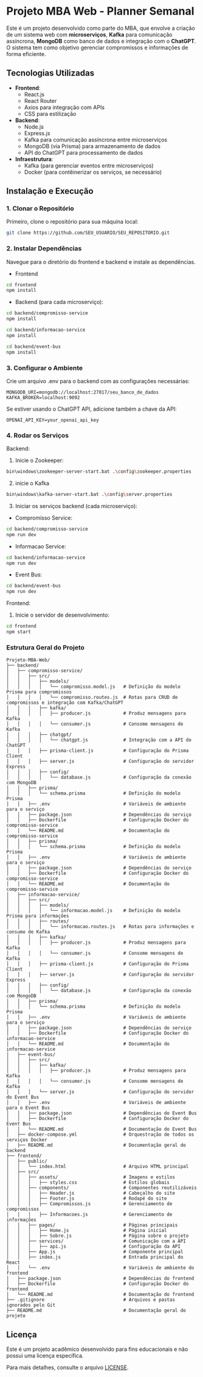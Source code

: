 # Projeto MBA Web - Planner Semanal

Este é um projeto desenvolvido como parte do MBA, que envolve a criação de um sistema web com **microserviços**, **Kafka** para comunicação assíncrona, **MongoDB** como banco de dados e integração com o **ChatGPT**. O sistema tem como objetivo gerenciar compromissos e informações de forma eficiente.

## **Tecnologias Utilizadas**

- **Frontend**:
  - React.js
  - React Router
  - Axios para integração com APIs
  - CSS para estilização
- **Backend**:
  - Node.js
  - Express.js
  - Kafka para comunicação assíncrona entre microserviços
  - MongoDB (via Prisma) para armazenamento de dados
  - API do ChatGPT para processamento de dados
- **Infraestrutura**:
  - Kafka (para gerenciar eventos entre microserviços)
  - Docker (para contêinerizar os serviços, se necessário)

## **Instalação e Execução**

### 1. **Clonar o Repositório**

Primeiro, clone o repositório para sua máquina local:

```bash
git clone https://github.com/SEU_USUARIO/SEU_REPOSITORIO.git
```
### 2. **Instalar Dependências**
Navegue para o diretório do frontend e backend e instale as dependências.

- Frontend
``` bash
cd frontend
npm install

```
- Backend (para cada microserviço):
``` bash
cd backend/compromisso-service
npm install

cd backend/informacao-service
npm install

cd backend/event-bus
npm install

```
### 3. **Configurar o Ambiente**
Crie um arquivo .env para o backend com as configurações necessárias:

``` env
MONGODB_URI=mongodb://localhost:27017/seu_banco_de_dados
KAFKA_BROKER=localhost:9092
```
Se estiver usando o ChatGPT API, adicione também a chave da API:

``` env
OPENAI_API_KEY=your_openai_api_key
```
### 4. **Rodar os Serviços**

Backend:
1. Inicie o Zookeeper:
``` bash
bin\windows\zookeeper-server-start.bat .\config\zookeeper.properties
```
2. inicie o Kafka
``` bash
bin\windows\kafka-server-start.bat .\config\server.properties
```
3. Iniciar os serviços backend (cada microserviço):
- Compromisso Service:
 ``` bash
 cd backend/compromisso-service
 npm run dev
 ```
- Informacao Service:
``` bash
cd backend/informacao-service
npm run dev
```
- Event Bus:
``` bash
cd backend/event-bus
npm run dev
```
Frontend:
1. Inicie o servidor de desenvolvimento:
``` bash
cd frontend
npm start
```
### Estrutura Geral do Projeto
``` Plaintext
Projeto-MBA-Web/
├── backend/
│   ├── compromisso-service/
│   │   ├── src/
│   │   │   ├── models/
│   │   │   │   └── compromisso.model.js   # Definição do modelo Prisma para compromissos
│   │   │   │   └── compromisso.routes.js  # Rotas para CRUD de compromissos e integração com Kafka/ChatGPT
│   │   │   ├── kafka/
│   │   │   │   ├── producer.js            # Produz mensagens para Kafka
│   │   │   │   └── consumer.js            # Consome mensagens de Kafka
│   │   │   ├── chatgpt/
│   │   │   │   └── chatgpt.js             # Integração com a API do ChatGPT
│   │   │   ├── prisma-client.js           # Configuração do Prisma Client
│   │   │   ├── server.js                  # Configuração do servidor Express
│   │   │   ├── config/
│   │   │   │   └── database.js            # Configuração da conexão com MongoDB
│   │   ├── prisma/
│   │   │   └── schema.prisma              # Definição do modelo Prisma
│   │   ├── .env                           # Variáveis de ambiente para o serviço
│   │   ├── package.json                   # Dependências do serviço
│   │   ├── Dockerfile                     # Configuração Docker do compromisso-service
│   │   └── README.md                      # Documentação do compromisso-service
│   │   ├── prisma/
│   │   │   └── schema.prisma              # Definição do modelo Prisma
│   │   ├── .env                           # Variáveis de ambiente para o serviço
│   │   ├── package.json                   # Dependências do serviço
│   │   ├── Dockerfile                     # Configuração Docker do compromisso-service
│   │   └── README.md                      # Documentação do compromisso-service
│   ├── informacao-service/
│   │   ├── src/
│   │   │   ├── models/
│   │   │   │   └── informacao.model.js    # Definição do modelo Prisma para informações
│   │   │   ├── routes/
│   │   │   │   └── informacao.routes.js   # Rotas para informações e consumo de Kafka
│   │   │   ├── kafka/
│   │   │   │   ├── producer.js            # Produz mensagens para Kafka
│   │   │   │   └── consumer.js            # Consome mensagens de Kafka
│   │   │   ├── prisma-client.js           # Configuração do Prisma Client
│   │   │   ├── server.js                  # Configuração do servidor Express
│   │   │   ├── config/
│   │   │   │   └── database.js            # Configuração da conexão com MongoDB
│   │   ├── prisma/
│   │   │   └── schema.prisma              # Definição do modelo Prisma
│   │   ├── .env                           # Variáveis de ambiente para o serviço
│   │   ├── package.json                   # Dependências do serviço
│   │   ├── Dockerfile                     # Configuração Docker do informacao-service
│   │   └── README.md                      # Documentação do informacao-service
│   ├── event-bus/
│   │   ├── src/
│   │   │   ├── kafka/
│   │   │   │   ├── producer.js            # Produz mensagens para Kafka
│   │   │   │   └── consumer.js            # Consome mensagens de Kafka
│   │   │   └── server.js                  # Configuração do servidor do Event Bus
│   │   ├── .env                           # Variáveis de ambiente para o Event Bus
│   │   ├── package.json                   # Dependências do Event Bus
│   │   ├── Dockerfile                     # Configuração Docker do Event Bus
│   │   └── README.md                      # Documentação do Event Bus
│   ├── docker-compose.yml                 # Orquestração de todos os serviços Docker
│   ├── README.md                          # Documentação geral do backend
├── frontend/
│   ├── public/
│   │   └── index.html                     # Arquivo HTML principal
│   ├── src/
│   │   ├── assets/                        # Imagens e estilos
│   │   │   ├── styles.css                 # Estilos globais
│   │   ├── components/                    # Componentes reutilizáveis
│   │   │   ├── Header.js                  # Cabeçalho do site
│   │   │   ├── Footer.js                  # Rodapé do site
│   │   │   ├── Compromissos.js            # Gerenciamento de compromissos
│   │   │   ├── Informacoes.js             # Gerenciamento de informações
│   │   ├── pages/                         # Páginas principais
│   │   │   ├── Home.js                    # Página inicial
│   │   │   ├── Sobre.js                   # Página sobre o projeto
│   │   ├── services/                      # Comunicação com a API
│   │   │   ├── api.js                     # Configuração da API
│   │   ├── App.js                         # Componente principal
│   │   ├── index.js                       # Entrada principal do React
│   │   └── .env                           # Variáveis de ambiente do frontend
│   ├── package.json                       # Dependências do frontend
│   ├── Dockerfile                         # Configuração Docker do frontend
│   └── README.md                          # Documentação do frontend
├── .gitignore                             # Arquivos e pastas ignorados pelo Git
├── README.md                              # Documentação geral do projeto

```

## Licença
Este é um projeto acadêmico desenvolvido para fins educacionais e não possui uma licença específica.

Para mais detalhes, consulte o arquivo [LICENSE](./LICENSE).





